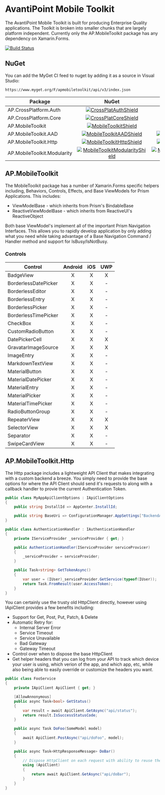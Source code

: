 # AvantiPoint Mobile Toolkit

The AvantiPoint Mobile Toolkit is built for producing Enterprise Quality applications. The Toolkit is broken into smaller chunks that are largely platform independent. Currently only the AP.MobileToolkit package has any dependency on Xamarin.Forms.

[![Build Status](https://dev.azure.com/avantipoint/CrossPlatform/_apis/build/status/AvantiPoint.AP.MobileToolkit?branchName=master)](https://dev.azure.com/avantipoint/CrossPlatform/_build/latest?definitionId=55?branchName=master)

## NuGet

You can add the MyGet CI feed to nuget by adding it as a source in Visual Studio:

`https://www.myget.org/F/apmobiletoolkit/api/v3/index.json`

| Package | NuGet | MyGet |
|-------|:-----:|:------:|
| AP.CrossPlatform.Auth | [![CrossPlatAuthShield]][CrossPlatAuthNuGet] | [![CrossPlatAuthMyGetShield]][CrossPlatAuthMyGet] |
| AP.CrossPlatform.Core | [![CrossPlatCoreShield]][CrossPlatCoreNuGet] | [![CrossPlatCoreMyGetShield]][CrossPlatCoreMyGet] |
| AP.MobileToolkit | [![MobileToolkitShield]][MobileToolkitNuGet] | [![MobileToolkitMyGetShield]][MobileToolkitMyGet] |
| AP.MobileToolkit.AAD | [![MobileToolkitAADShield]][MobileToolkitAADNuGet] | [![MobileToolkitAADMyGetShield]][MobileToolkitAADMyGet] |
| AP.MobileToolkit.Http | [![MobileToolkitHttpShield]][MobileToolkitHttpNuGet] | [![MobileToolkitHttpMyGetShield]][MobileToolkitHttpMyGet] |
| AP.MobileToolkit.Modularity | [![MobileToolkitModularityShield]][MobileToolkitModularityNuGet] | [![MobileToolkitModularityMyGetShield]][MobileToolkitModularityMyGet] |

## AP.MobileToolkit

The MobileToolkit package has a number of Xamarin.Forms specific helpers including, Behaviors, Controls, Effects, and Base ViewModels for Prism Applications. This includes:

- ViewModelBase - which inherits from Prism's BindableBase
- ReactiveViewModelBase - which inherits from ReactiveUI's ReactiveObject

Both base ViewModel's implement all of the important Prism Navigation Interfaces. This allows you to rapidly develop application by only adding what you need while taking advantage of a Base Navigation Command / Handler method and support for IsBusy/IsNotBusy.

### Controls

| Control | Android | iOS | UWP |
|---------|:-------:|:---:|:---:|
| BadgeView | X | X | X |
| BorderlessDatePicker | X | X | - |
| BorderlessEditor | X | X | - |
| BorderlessEntry | X | X | - |
| BorderlessPicker | X | X | - |
| BorderlessTimePicker | X | X | - |
| CheckBox | X | X | - |
| CustomRadioButton | X | X | - |
| DatePickerCell | X | X | X |
| GravatarImageSource | X | X | X |
| ImageEntry | X | X | - |
| MarkdownTextView | X | X | - |
| MaterialButton | X | X| - |
| MaterialDatePicker | X | X| - |
| MaterialEntry | X | X| - |
| MaterialPicker | X | X| - |
| MaterialTimePicker | X | X| - |
| RadioButtonGroup | X | X| - |
| RepeaterView | X | X | X |
| SelectorView | X | X | X |
| Separator | X | X | - |
| SwipeCardView | X | X | - |

## AP.MobileToolkit.Http

The Http package includes a lightweight API Client that makes integrating with a custom backend a breeze. You simply need to provide the base options for where the API Client should send it's requests to along with a callback handler to provie the current Authentication Token.

```cs
public class MyAppApiClientOptions : IApiClientOptions
{
    public string InstallId => AppCenter.InstallId;

    public string BaseUri => ConfigurationManager.AppSettings["BackendApi"];
}

public class AuthenticationHandler : IAuthenticationHandler
{
    private IServiceProvider _serviceProvider { get; }

    public AuthenticationHandler(IServiceProvider serviceProvicer)
    {
        _serviceProvider = serviceProvider;
    }

    public Task<string> GetTokenAsync()
    {
        var user = (IUser)_serviceProvider.GetService(typeof(IUser));
        return Task.FromResult(user.AccessToken);
    }
}
```

You can certainly use the trusty old HttpClient directly, however using IApiClient provides a few benefits including:

- Support for Get, Post, Put, Patch, & Delete
- Automatic Retry for:
  - Internal Server Error
  - Service Timeout
  - Service Unavailable
  - Bad Gateway
  - Gateway Timeout
- Control over when to dispose the base HttpClient
- Get helper headers that you can log from your API to track which device your user is using, which verion of the app, and which app, etc, while also being able to easily override or customize the headers you want.

```cs
public class FooService
{
    private IApiClient ApiClient { get; }

    [AllowAnnonymous]
    public async Task<bool> GetStatus()
    {
        var result = await ApiClient.GetAsync("api/status");
        return result.IsSuccessStatusCode;
    }

    public async Task DoFoo(SomeModel model)
    {
        await ApiClient.PostAsync("api/doFoo", model);
    }

    public async Task<HttpResponseMessage> DoBar()
    {
        // Dispose HttpClient on each request with ability to reuse the ApiClient
        using (ApiClient)
        {
            return await ApiClient.GetAsync("api/doBar");
        }
    }
}
```

[CrossPlatAuthNuGet]: https://www.nuget.org/packages/AP.CrossPlatform.Auth
[CrossPlatAuthShield]: https://img.shields.io/nuget/vpre/AP.CrossPlatform.Auth.svg
[CrossPlatAuthMyGet]: https://www.myget.org/feed/apmobiletoolkit/package/nuget/AP.CrossPlatform.Auth
[CrossPlatAuthMyGetShield]: https://img.shields.io/myget/apmobiletoolkit/vpre/AP.CrossPlatform.Auth.svg

[CrossPlatCoreNuGet]: https://www.nuget.org/packages/AP.CrossPlatform.Core
[CrossPlatCoreShield]: https://img.shields.io/nuget/vpre/AP.CrossPlatform.Core.svg
[CrossPlatCoreMyGet]: https://www.myget.org/feed/apmobiletoolkit/package/nuget/AP.CrossPlatform.Core
[CrossPlatCoreMyGetShield]: https://img.shields.io/myget/apmobiletoolkit/vpre/AP.CrossPlatform.Core.svg

[MobileToolkitNuGet]: https://www.nuget.org/packages/AP.MobileToolkit
[MobileToolkitShield]: https://img.shields.io/nuget/vpre/AP.MobileToolkit.svg
[MobileToolkitMyGet]: https://www.myget.org/feed/apmobiletoolkit/package/nuget/AP.MobileToolkit
[MobileToolkitMyGetShield]: https://img.shields.io/myget/apmobiletoolkit/vpre/AP.MobileToolkit.svg

[MobileToolkitAADNuGet]: https://www.nuget.org/packages/AP.MobileToolkit.AAD
[MobileToolkitAADShield]: https://img.shields.io/nuget/vpre/AP.MobileToolkit.AAD.svg
[MobileToolkitAADMyGet]: https://www.myget.org/feed/apmobiletoolkit/package/nuget/AP.MobileToolkit.AAD
[MobileToolkitAADMyGetShield]: https://img.shields.io/myget/apmobiletoolkit/vpre/AP.MobileToolkit.AAD.svg

[MobileToolkitHttpNuGet]: https://www.nuget.org/packages/AP.MobileToolkit.Http
[MobileToolkitHttpShield]: https://img.shields.io/nuget/vpre/AP.MobileToolkit.Http.svg
[MobileToolkitHttpMyGet]: https://www.myget.org/feed/apmobiletoolkit/package/nuget/AP.MobileToolkit.Http
[MobileToolkitHttpMyGetShield]: https://img.shields.io/myget/apmobiletoolkit/vpre/AP.MobileToolkit.Http.svg

[MobileToolkitModularityNuGet]: https://www.nuget.org/packages/AP.MobileToolkit.Modularity
[MobileToolkitModularityShield]: https://img.shields.io/nuget/vpre/AP.MobileToolkit.Modularity.svg
[MobileToolkitModularityMyGet]: https://www.myget.org/feed/apmobiletoolkit/package/nuget/AP.MobileToolkit.Modularity
[MobileToolkitModularityMyGetShield]: https://img.shields.io/myget/apmobiletoolkit/vpre/AP.MobileToolkit.Modularity.svg